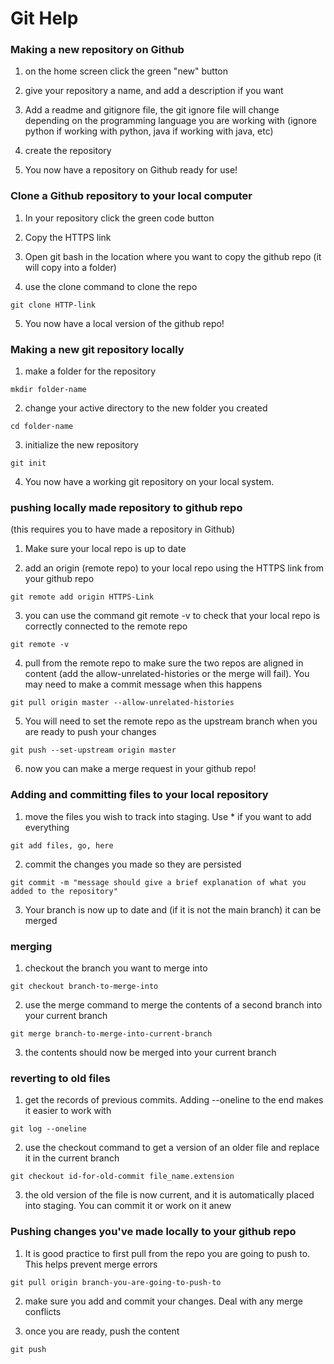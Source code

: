 # Git Help

### Making a new repository on Github

1. on the home screen click the green "new" button

2. give your repository a name, and add a description if you want

3. Add a readme and gitignore file, the git ignore file will change depending on the programming language you are working with (ignore python if working with python, java if working with java, etc)

4. create the repository

5. You now have a repository on Github ready for use!

### Clone a Github repository to your local computer
1. In your repository click the green code button

2. Copy the HTTPS link

3. Open git bash in the location where you want to copy the github repo (it will copy into a folder)

4. use the clone command to clone the repo
```cli
git clone HTTP-link
```

5. You now have a local version of the github repo!

### Making a new git repository locally
1. make a folder for the repository
```cli
mkdir folder-name
```
2. change your active directory to the new folder you created
```cli
cd folder-name
```
3. initialize the new repository
```cli
git init
```
4. You now have a working git repository on your local system.

### pushing locally made repository to github repo
(this requires you to have made a repository in Github)
1. Make sure your local repo is up to date

2. add an origin (remote repo) to your local repo using the HTTPS link from your github repo
```cli
git remote add origin HTTPS-Link
```
3. you can use the command git remote -v to check that your local repo is correctly connected to the remote repo
```cli
git remote -v
```
4. pull from the remote repo to make sure the two repos are aligned in content (add the allow-unrelated-histories or the merge will fail). You may need to make a commit message when this happens
```cli
git pull origin master --allow-unrelated-histories
```
5. You will need to set the remote repo as the upstream branch when you are ready to push your changes
```cli
git push --set-upstream origin master
```
6. now you can make a merge request in your github repo!

### Adding and committing files to your local repository
1. move the files you wish to track into staging. Use * if you want to add everything
```cli
git add files, go, here
```
2. commit the changes you made so they are persisted
```cli
git commit -m "message should give a brief explanation of what you added to the repository"
```
3. Your branch is now up to date and (if it is not the main branch) it can be merged

### merging 
1. checkout the branch you want to merge into
```cli
git checkout branch-to-merge-into
```
2. use the merge command to merge the contents of a second branch into your current branch
```cli
git merge branch-to-merge-into-current-branch
```
3. the contents should now be merged into your current branch

### reverting to old files
1. get the records of previous commits. Adding --oneline to the end makes it easier to work with
```cli
git log --oneline
```
2. use the checkout command to get a version of an older file and replace it in the current branch
```cli
git checkout id-for-old-commit file_name.extension
```
3. the old version of the file is now current, and it is automatically placed into staging. You can commit it or work on it anew

### Pushing changes you've made locally to your github repo
1. It is good practice to first pull from the repo you are going to push to. This helps prevent merge errors
```cli
git pull origin branch-you-are-going-to-push-to
```

2. make sure you add and commit your changes. Deal with any merge conflicts

3. once you are ready, push the content
```
git push
```